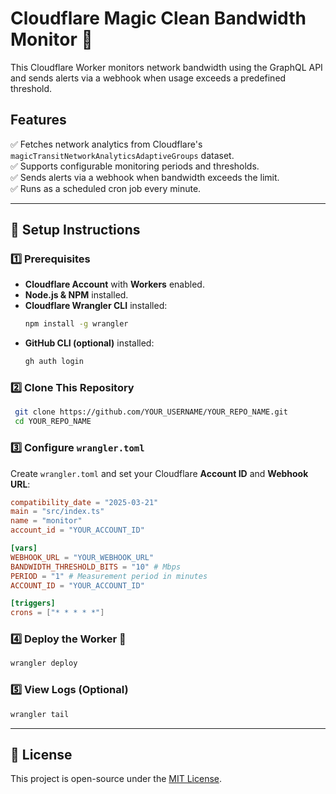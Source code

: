 # Cloudflare Magic Clean Bandwidth Monitor 🚀

This Cloudflare Worker monitors network bandwidth using the GraphQL API and sends alerts via a webhook when usage exceeds a predefined threshold.

## Features
✅ Fetches network analytics from Cloudflare's `magicTransitNetworkAnalyticsAdaptiveGroups` dataset.  
✅ Supports configurable monitoring periods and thresholds.  
✅ Sends alerts via a webhook when bandwidth exceeds the limit.  
✅ Runs as a scheduled cron job every minute.

---
## 📌 Setup Instructions

### 1️⃣ Prerequisites
- **Cloudflare Account** with **Workers** enabled.
- **Node.js & NPM** installed.
- **Cloudflare Wrangler CLI** installed:
  ```sh
  npm install -g wrangler
  ```
- **GitHub CLI (optional)** installed:
  ```sh
  gh auth login
  ```

### 2️⃣ Clone This Repository
```sh
 git clone https://github.com/YOUR_USERNAME/YOUR_REPO_NAME.git
 cd YOUR_REPO_NAME
```

### 3️⃣ Configure `wrangler.toml`
Create `wrangler.toml` and set your Cloudflare **Account ID** and **Webhook URL**:
```toml
compatibility_date = "2025-03-21"
main = "src/index.ts"
name = "monitor"
account_id = "YOUR_ACCOUNT_ID"

[vars]
WEBHOOK_URL = "YOUR_WEBHOOK_URL"
BANDWIDTH_THRESHOLD_BITS = "10" # Mbps
PERIOD = "1" # Measurement period in minutes
ACCOUNT_ID = "YOUR_ACCOUNT_ID"

[triggers]
crons = ["* * * * *"]
```

### 4️⃣ Deploy the Worker 🚀
```sh
wrangler deploy
```

### 5️⃣ View Logs (Optional)
```sh
wrangler tail
```

---
## 📜 License
This project is open-source under the [MIT License](LICENSE).

